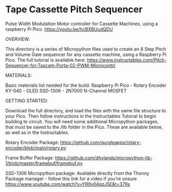 # Tape Cassette Pitch Sequencer
Pulse Width Modulation Motor controller for Cassette Machines, using a raspberry Pi Pico. 
https://youtu.be/hcBXBUudQDU

OVERVIEW:

This directory is a series of Micropython files used to create an 8 Step Pitch and Volume Gate sequencer for any cassette machine, using a Raspberry Pi Pico. The full tutorial is available here: 
https://www.instructables.com/Pitch-Sequencer-for-Tascam-Porta-02-PWM-Microcontr/

MATERIALS:

Basic materials list needed for the build:
Raspberry Pi Pico - 
Rotary Encoder KY-040 - 
OLED SSD-1306 - 
2N7000 N-Channel MOSFET

GETTING STARTED:

Download the full directory, and load the files with the same file structure to your Pico. Then follow instructions in the Instructables Tutorial to begin building te circuit. You will need some additional Micropython packages, that must be saved to the /lib folder in the Pico. These are available below, as well as in the Instructables.

Rotary Encoder Package:
https://github.com/gurgleapps/rotary-encoder/blob/main/rotary.py

Frame Buffer Package:
https://github.com/dhylands/micropython-lib-1/blob/master/framebuf/framebuf.py

SSD-1306 Micropython package:
Available directly from the Thonny Package manager - follow this link for a video if you're unsure 
https://www.youtube.com/watch?v=YR9v04qzJ5E&t=379s
